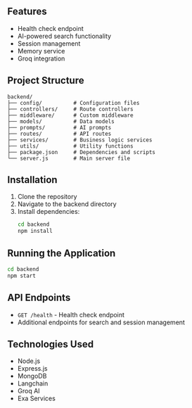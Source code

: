 ## Features

- Health check endpoint
- AI-powered search functionality
- Session management
- Memory service
- Groq integration

## Project Structure

```
backend/
├── config/          # Configuration files
├── controllers/     # Route controllers
├── middleware/      # Custom middleware
├── models/          # Data models
├── prompts/         # AI prompts
├── routes/          # API routes
├── services/        # Business logic services
├── utils/           # Utility functions
├── package.json     # Dependencies and scripts
└── server.js        # Main server file
```

## Installation

1. Clone the repository
2. Navigate to the backend directory
3. Install dependencies:
   ```bash
   cd backend
   npm install
   ```

## Running the Application

```bash
cd backend
npm start
```

## API Endpoints

- `GET /health` - Health check endpoint
- Additional endpoints for search and session management

## Technologies Used

- Node.js
- Express.js
- MongoDB
- Langchain
- Groq AI
- Exa Services
